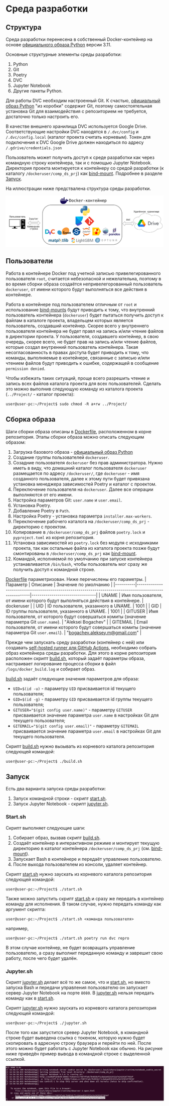 # Среда разработки

## Структура

Среда разработки перенесена в собственный Docker-контейнер на основе
[официального образа Python](https://hub.docker.com/_/python/) версии 3.11.

Основные структурные элементы среды разработки:

1. Python
2. Git
3. Poetry
4. DVC
5. Jupyter Notebook
6. Другие пакеты Python.

Для работы DVC необходим настроенный Git. К счастью,
[официальный образ Python](https://hub.docker.com/_/python/) "из коробки"
содержит Git, поэтому самостоятельная установка Git для
взаимодействия с репозиторием не требуется, достаточно только настроить его.

В качестве внешнего хранилища DVC используется Google Drive. Соответствующие
настройки DVC находятся в `/.dvc/config` и `/.dvc/config.local` (каталог проекта
считать корневым). Токен для подключения к DVC Google Drive должен находиться
по адресу `/.gdrive/credentials.json`

Пользователь может получить доступ к среде разработки как через командную строку
контейнера, так и с помощью Jupyter Notebook.
Директория проекта монтируется к контейнеру со средой разработки (к каталогу
`/dockeruser/comp_ds_prj`) как
[bind-mount](https://docs.docker.com/storage/bind-mounts/).
Подробнее в разделе [Запуск](#запуск).

На иллюстрации ниже предствалена структура среды разработки.

![Среда разработки](/docs/figures/dev_env_container.svg)

## Пользователи

Работа в контейнере Docker под учетной записью привелегированного
пользователя `root`, считается небезопасной и нежелательна, поэтому в
во время сборки образа создаётся непривелегорованный пользователь `dockeruser`,
от имени которого будут выполняться все действия в контейнере.

Работа в контейнере под пользователем отличным от `root` и использование
[bind-mounts](https://docs.docker.com/storage/bind-mounts/) будут приводить к
тому, что внутренний пользователь контейнера (`dockeruser`) будет пытаться
получить доступ к файлам в каталоге проекта, владельцем которых является
пользователь, создавший контейнер. Скорее всего у внутреннего пользователя
контейнера не будет правл на запись и/или чтение файлов в директории проекта.
У пользователя, создавшего контейнер, в свою очередь, скорее всего, не будет
прав на запись и/или чтение файлов, которые создал внутренний пользователь
контейнера. Такая несогласованность в правах доступа будет приводить к тому,
что команды, выполняемые в контейнере, связанные с записью и/или чтением
файлов будут приводить к ошибке, содержащей в сообщение `permission denied`.

Чтобы избежать таких ситуаций, проще всего разрешить чтение и запись всех файлов
каталога проекта для всех пользователей. Сделать это можно выполнив следующую
команду из каталога проекта (`../Project/` - каталог проекта):

```shell
user@user-pc:~/Project$ sudo chmod -R a+rw ../Project/
```

## Сборка образа

Шаги сборки образа описаны в [Dockerfile](/Dockerfile), расположенном в корне
репозитория. Этапы сборки образа можно описать следующим образом:

1. Загрузка базового образа -
[официальный образ Python](https://hub.docker.com/_/python/)
1. Создание группы пользователей `dockeruser`.
1. Созадние пользователя `dockeruser` без прав администратора. Нужно иметь в
виду, что домашний каталог пользователя `dockeruser` размещается по адресу
`/dockeruser/`, где `dockeruser` - имя созданного пользователя, далее к этому
пути будет привязана установка менеджера зависимостей Poetry и каталог с
проектом.
1. Переключение пользователя на `dockeruser`. Далее все операции выполняются от
его имени.
1. Настройка параметров Git: `user.name` и `user.email`.
1. Установка Poetry.
1. Добавление Poetry в `Path`.
1. Настройка Poetry - установка параметра `installer.max-workers`.
1. Переключение рабочего каталога на `/dockeruser/comp_ds_prj` - директорию с
проектом.
1. Копирование в `/dockeruser/comp_ds_prj` файлов `poetry.lock` и
`pyproject.toml` из корня репозитория.
1. Установка зависимостей из `poetry.lock` без модуля с исходниками проекта,
так как остальные файла из каталога проекта позже будут смонтированы в
`/dockeruser/comp_ds_prj` как
[bind-mount](https://docs.docker.com/storage/bind-mounts/).
1. Командой, исполняемой по умолчанию при запуске контейнера устанавливается
`/bin/bash`, чтобы пользователь мог сразу же получить доступ к командной строке.

[Dockerfile](/Dockerfile) параметризован. Ниже перечислены его параметры.
| Параметр | Описание                                                                                              | Значение по умолчанию          |
|----------|-------------------------------------------------------------------------------------------------------|--------------------------------|
| UNAME    | Имя пользователя, от имени которого будут выполняться действия в контейнере.                          | dockeruser                     |
| UID      | ID пользователя, указанного в UNAME.                                                                  | 1001                           |
| GID      | ID группы пользователя, указанного в UNAME.                                                           | 1001                           |
| GITUSER  | Имя пользователя, от которого будут совершаться комиты (значение параметра Git `user.name`).          | "Aleksei Bogachev"             |
| GITEMAIL | Email пользователя, от имени которого будут совершаться комиты (значение параметра Git `user.email`). | "bogachev.aleksey.m@gmail.com" |

Прежде чем запускать среду разработки (контейнер с ней) или создавать
[self-hosted runner для GitHub Actions](https://docs.github.com/en/actions/hosting-your-own-runners),
необходимо собрать образ контейнера среды разработки. Для этого в корне
репозитория расположен скрипт [build.sh](/build.sh), который задаёт параметры
образа, настраивает логирование процесса сборки в файл
`/logs/docker_build.log` и собирает образ.

[build.sh](/build.sh) задаёт следующие значения параметров для образа:

- `UID=$(id -u)` - параметру `UID` присваивается id  текущего пользователя;
- `GID=$(id -g)` - параметру `GID` присваивается id группы текущего
пользователя;
- `GITUSER="$(git config user.name)"` - параметру `GITUSER` присваивается
значение параметра `user.name` в настройках Git для текущего пользователя;
- `GITEMAIL="$(git config user.email)"` - параметру `GITEMAIL` присваивается
значение параметра `user.email` в настройках Git для текущего пользователя.

Скрипт [build.sh](/build.sh) нужно вызывать из корневого каталога репозитория
следующей командой:

```shell
user@user-pc:~/Project$ ./build.sh
```

## Запуск

Есть два варианта запуска среды разработки:

1. Запуск командной строки - скрипт [start.sh](/start.sh).
2. Запуск Jupyter Notebook - скрипт [jupyter.sh](/jupyter.sh).

### Start.sh

Скрипт выполняет следующие шаги:

1. Собирает образ, вызвав скрипт [build.sh](/build.sh).
2. Создаёт контейнер в интерактивном режиме и монтирует текущую директорию в
каталог контейнера `/dockeruser/comp_ds_prj` (см.
[bind-mount](https://docs.docker.com/storage/bind-mounts/)).
3. Запускает Bash в контейнере и передаёт управление пользователю.
4. После выхода пользователем из консоли, удаляет контейнер.

Скрипт [start.sh](/start.sh) нужно заускать из корневого каталога репозитория
следующей командой:

```shell
user@user-pc:~/Project$ ./start.sh
```

Также можно запустить скрипт [start.sh](/start.sh) и сразу же передать в
контейнер команду для исполнения. В таком случае, нужно передать команду как
аргумент скрипта:

```shell
user@user-pc:~/Project$ ./start.sh <команда пользователя>
```

например,

```shell
user@user-pc:~/Project$ ./start.sh poetry run dvc repro
```

В этом случае контейнер, не будет возвращать управление пользователю, а сразу
выполнит переданную команду и заврешит свою работу, после чего будет удалён.

### Jupyter.sh

Скрипт [jupyter.sh](/jupyter.sh) делает всё то же самое, что и
[start.sh](/start.sh), но вместо запуска Bash и передачи управления пользователю
он запускает сервер Jupyter Notebook на порте `8080`.
В [jupyter.sh](/jupyter.sh) нельзя передать команду как в [start.sh](/start.sh).

Скрипт [jupyter.sh](/jupyter.sh) нужно заускать из корневого каталога репозитория
следующей командой:

```shell
user@user-pc:~/Project$ ./jupyter.sh
```

После того как запустится сревер Jupyter Notebook, в командной строке
будет выведена ссылка с токеном, которую нужно будет скопировать в адресную
строку браузера и перейти по ней. После этого можно будет работать с Jupyter
Notebook как обычно. На рисунке ниже приведён пример вывода в командной строке
с выделенной ссылкой.

![Ссылка Jupyter Notebook](/docs/figures/jupyter_cmd_out_example.png)
